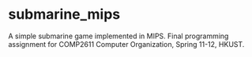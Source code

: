 submarine_mips
==============

A simple submarine game implemented in MIPS. 
Final programming assignment for COMP2611 Computer Organization, Spring 11-12, HKUST. 
